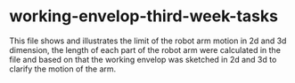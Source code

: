 # working-envelop-third-week-tasks

This file shows and illustrates the limit of the robot arm motion in 2d and 3d dimension, the length of each part of the robot arm were calculated in the file and based on that the working envelop was sketched in 2d and 3d to clarify the motion of the arm.
